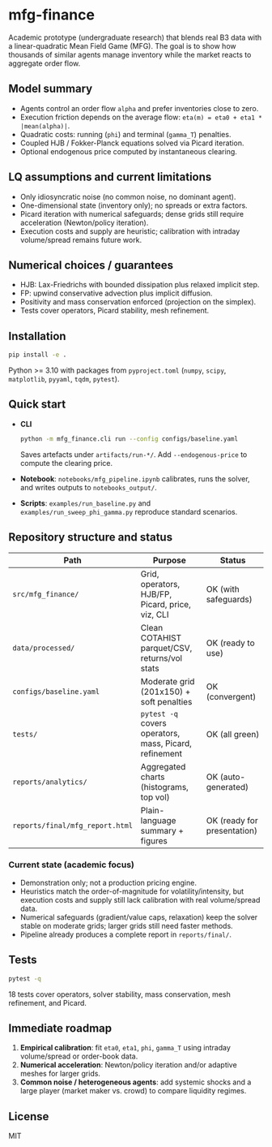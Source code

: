 # mfg-finance

Academic prototype (undergraduate research) that blends real B3 data with a linear-quadratic Mean Field Game (MFG). The goal is to show how thousands of similar agents manage inventory while the market reacts to aggregate order flow.

## Model summary

- Agents control an order flow `alpha` and prefer inventories close to zero.
- Execution friction depends on the average flow: `eta(m) = eta0 + eta1 * |mean(alpha)|`.
- Quadratic costs: running (`phi`) and terminal (`gamma_T`) penalties.
- Coupled HJB / Fokker-Planck equations solved via Picard iteration.
- Optional endogenous price computed by instantaneous clearing.

## LQ assumptions and current limitations

- Only idiosyncratic noise (no common noise, no dominant agent).
- One-dimensional state (inventory only); no spreads or extra factors.
- Picard iteration with numerical safeguards; dense grids still require acceleration (Newton/policy iteration).
- Execution costs and supply are heuristic; calibration with intraday volume/spread remains future work.

## Numerical choices / guarantees

- HJB: Lax-Friedrichs with bounded dissipation plus relaxed implicit step.
- FP: upwind conservative advection plus implicit diffusion.
- Positivity and mass conservation enforced (projection on the simplex).
- Tests cover operators, Picard stability, mesh refinement.

## Installation

```bash
pip install -e .
```

Python >= 3.10 with packages from `pyproject.toml` (`numpy`, `scipy`, `matplotlib`, `pyyaml`, `tqdm`, `pytest`).

## Quick start

- **CLI**
  ```bash
  python -m mfg_finance.cli run --config configs/baseline.yaml
  ```
  Saves artefacts under `artifacts/run-*/`. Add `--endogenous-price` to compute the clearing price.

- **Notebook**: `notebooks/mfg_pipeline.ipynb` calibrates, runs the solver, and writes outputs to `notebooks_output/`.
- **Scripts**: `examples/run_baseline.py` and `examples/run_sweep_phi_gamma.py` reproduce standard scenarios.

## Repository structure and status

| Path | Purpose | Status |
|------|---------|--------|
| `src/mfg_finance/` | Grid, operators, HJB/FP, Picard, price, viz, CLI | OK (with safeguards) |
| `data/processed/`  | Clean COTAHIST parquet/CSV, returns/vol stats | OK (ready to use) |
| `configs/baseline.yaml` | Moderate grid (201x150) + soft penalties | OK (convergent) |
| `tests/` | `pytest -q` covers operators, mass, Picard, refinement | OK (all green) |
| `reports/analytics/` | Aggregated charts (histograms, top vol) | OK (auto-generated) |
| `reports/final/mfg_report.html` | Plain-language summary + figures | OK (ready for presentation) |

### Current state (academic focus)
- Demonstration only; not a production pricing engine.
- Heuristics match the order-of-magnitude for volatility/intensity, but execution costs and supply still lack calibration with real volume/spread data.
- Numerical safeguards (gradient/value caps, relaxation) keep the solver stable on moderate grids; larger grids still need faster methods.
- Pipeline already produces a complete report in `reports/final/`.

## Tests

```bash
pytest -q
```

18 tests cover operators, solver stability, mass conservation, mesh refinement, and Picard.

## Immediate roadmap

1. **Empirical calibration**: fit `eta0`, `eta1`, `phi`, `gamma_T` using intraday volume/spread or order-book data.
2. **Numerical acceleration**: Newton/policy iteration and/or adaptive meshes for larger grids.
3. **Common noise / heterogeneous agents**: add systemic shocks and a large player (market maker vs. crowd) to compare liquidity regimes.

## License

MIT
